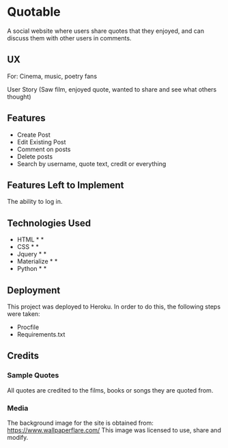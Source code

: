 # Quotable

A social website where users share quotes that they enjoyed, and can discuss them with other users in comments.

## UX
For: Cinema, music, poetry fans

User Story (Saw film, enjoyed quote, wanted to share and see what others thought)

## Features
* Create Post
* Edit Existing Post
* Comment on posts
* Delete posts
* Search by username, quote text, credit or everything

## Features Left to Implement
The ability to log in.

## Technologies Used
* HTML
    *
    *
* CSS
    *
    *
* Jquery
    *
    *
* Materialize
    *
    *
* Python
    *
    *

## Deployment
This project was deployed to Heroku.
In order to do this, the following steps were taken:
* Procfile
* Requirements.txt

## Credits
### Sample Quotes
All quotes are credited to the films, books or songs they are quoted from.

### Media
The background image for the site is obtained from: https://www.wallpaperflare.com/
This image was licensed to use, share and modify.